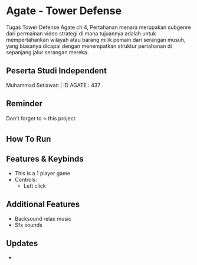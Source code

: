 # Agate - Tower Defense

Tugas Tower Defense Agate ch 4, Pertahanan menara merupakan subgenre dari permainan video strategi di mana tujuannya adalah untuk mempertahankan wilayah atau barang milik pemain dari serangan musuh, yang biasanya dicapai dengan menempatkan struktur pertahanan di sepanjang jalur serangan mereka.

## Peserta Studi Independent

Muhammad Setiawan | ID AGATE : 437

## Reminder
Don't forget to ⭐️ this project

## How To Run


## Features & Keybinds

- This is a 1 player game
- Controls:
  - Left click 
  
## Additional Features
- Backsound relax music
- Sfx sounds 

## Updates

- 
